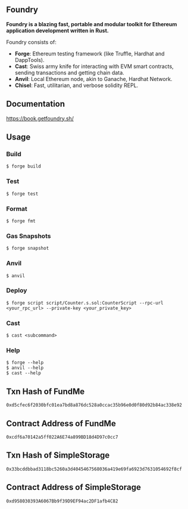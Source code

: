 ## Foundry

**Foundry is a blazing fast, portable and modular toolkit for Ethereum application development written in Rust.**

Foundry consists of:

-   **Forge**: Ethereum testing framework (like Truffle, Hardhat and DappTools).
-   **Cast**: Swiss army knife for interacting with EVM smart contracts, sending transactions and getting chain data.
-   **Anvil**: Local Ethereum node, akin to Ganache, Hardhat Network.
-   **Chisel**: Fast, utilitarian, and verbose solidity REPL.

## Documentation

https://book.getfoundry.sh/

## Usage

### Build

```shell
$ forge build
```

### Test

```shell
$ forge test
```

### Format

```shell
$ forge fmt
```

### Gas Snapshots

```shell
$ forge snapshot
```

### Anvil

```shell
$ anvil
```

### Deploy

```shell
$ forge script script/Counter.s.sol:CounterScript --rpc-url <your_rpc_url> --private-key <your_private_key>
```

### Cast

```shell
$ cast <subcommand>
```

### Help

```shell
$ forge --help
$ anvil --help
$ cast --help
```
## Txn Hash of FundMe
```0xd5cfec6f2030bfc01ea7bd8a876dc528a0ccac35b96e0d0f80d92b84ac338e92```

## Contract Address of FundMe
```0xcdf6a70142a5ff022A6E74a899BD18d4D97c0cc7```

## Txn Hash of SimpleStorage
```0x33bcddbbad3118bc5260a3d4045467568036a419e69fa6923d7631054692f8cf```

## Contract Address of SimpleStorage
```0xd958030393A6067Bb9f39D9EF94ac2DF1afb4C82```

